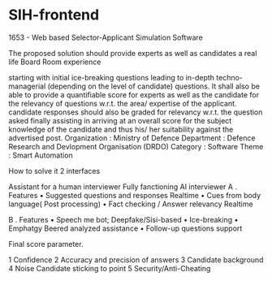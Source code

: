 # SIH-frontend
1653 - Web based Selector-Applicant Simulation Software

The proposed solution should provide experts as well as candidates a real life Board Room experience

starting with initial ice-breaking questions
⁠leading to in-depth techno-managerial (depending on the level of candidate) questions.
⁠It shall also be able to provide a quantifiable score for experts as well as the candidate for the relevancy of questions w.r.t. the area/ expertise of the applicant.
⁠candidate responses should also be graded for relevancy w.r.t. the question asked
⁠finally assisting in arriving at an overall score for the subject knowledge of the candidate and thus his/ her suitability against the advertised post.
Organization : Ministry of Defence
Department : Defence Research and Devlopment Organisation (DRDO)
Category : Software
Theme : Smart Automation

How to solve it
2 interfaces

Assistant for a human interviewer
Fully fanctioning AI interviewer
A . Features
• Suggested questions and responses Realtime
• Cues from body language( Post processing)
• Fact checking / Answer relevancy Realtime

B . Features
• Speech me bot; Deepfake/Sisi-based
• Ice-breaking
• Emphatgy Beered analyzed assistance
• Follow-up questions support

Final score parameter.

1 Confidence
2 Accuracy and precision of answers
3 Candidate background
4 Noise Candidate sticking to point
5 Security/Anti-Cheating
